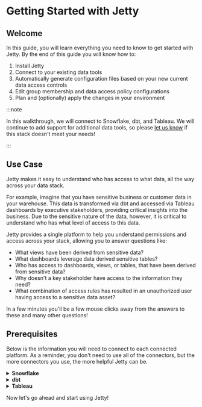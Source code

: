 # Getting Started with Jetty

## Welcome

In this guide, you will learn everything you need to know to get started with Jetty. By the end of this guide you will know how to:

1.  Install Jetty
1.  Connect to your existing data tools
1.  Automatically generate configuration files based on your new current data access controls
1.  Edit group membership and data access policy configurations
1.  Plan and (optionally) apply the changes in your environment

:::note

In this walkthrough, we will connect to Snowflake, dbt, and Tableau. We will continue to add support for additional data tools, so please [let us know](mailto:product@get-jetty.com) if this stack doesn't meet your needs!

:::

## Use Case

Jetty makes it easy to understand who has access to what data, all the way across your data stack.

For example, imagine that you have sensitive business or customer data in your warehouse. This data is transformed via dbt and accessed via Tableau dashboards by executive stakeholders, providing critical insights into the business. Due to the sensitive nature of the data, however, it is critical to understand who has what level of access to this data.

Jetty provides a single platform to help you understand permissions and access across your stack, allowing you to answer questions like:

-   What views have been derived from sensitive data?
-   What dashboards leverage data derived sensitive tables?
-   Who has access to dashboards, views, or tables, that have been derived from sensitive data?
-   Why doesn't a key stakeholder have access to the information they need?
-   What combination of access rules has resulted in an unauthorized user having access to a sensitive data asset?

In a few minutes you'll be a few mouse clicks away from the answers to these and many other questions!

## Prerequisites

Below is the information you will need to connect to each connected platform. As a reminder, you don't need to use all of the connectors, but the more connectors you use, the more helpful Jetty can be.

<details>
  <summary><strong>Snowflake</strong></summary>
  <div>
    <p>To read the relevant metadata from Snowflake, Jetty needs to use an account with a role that is able to read account metadata and use a warehouse. You can create a custom role with these permissions - we recommend following DataHub's <a href="https://datahubproject.io/docs/generated/ingestion/sources/snowflake#prerequisites">excellent documentation</a> to set up this role.</p> 
    <p>While not recommended, you can also use the <code>SECURITYADMIN</code> role (plus usage permissions on a warehouse).</p>
    <p>To make setup easy, be ready with the following:</p>
    <ol>
      <li>Your Snowflake account identifier. This is easiest to get in SQL with <code>SELECT current_account();</code>. This field can be the account locator (like <code>cea29483</code>) or org account name, dash-separated (like <code>MRLDK-ESA98348</code>) See <a href="https://tinyurl.com/snow-account-id">the documentation</a> for more.</li>
      <li>The name of the Snowflake user you would like Jetty to use. We recommend creating a <a href="https://docs.snowflake.com/en/sql-reference/sql/create-user.html">new user</a> specifically for Jetty.</li>
      <li>The name of a warehouse your Jetty user has the <code>USAGE</code> privilege on.</li>
    </ol>
  </div>
</details>

<details>
  <summary><strong>dbt</strong></summary>
  <div>
    <p>
      <strong>Note:</strong> A Snowflake connector must also be configured in order to connect to dbt.
    </p>
    <hr />
    <p>Jetty uses dbt as a source for in-Snowflake lineage data. For this to work, Jetty needs access to your dbt project.</p>
    <p>To make setup easy, be ready with the following:</p>
    <ol>
      <li>The path to your dbt project</li>
      <li>Your Snowflake account identifier. This helps link your dbt project to the right Snowflake account.</li>
    </ol>
    <p>Once Jetty can access your dbt project, it will check for the <code>target/manifest.json</code> file, and if it can't find one, ask you to generate one with <code>dbt docs generate</code>.</p>
    <p>
        You can read more about setting up a dbt project with Snowflake <a href="https://docs.getdbt.com/docs/get-started/getting-started/getting-set-up/setting-up-snowflake">here</a>.
    </p>
    <hr />
    <p>
      <strong>Note:</strong> Today Jetty only supports dbt Core projects. Please <a href="mailto:product@get-jetty.com">let us know</a> if you would like
      to use Jetty with dbt Cloud.
    </p>
  </div>
</details>

<details>
  <summary><strong>Tableau</strong></summary>
  <div>
    <p>To read the relevant metadata from Tableau, Jetty needs credentials to an account with at least Site Administrator Explorer privileges.</p>
    <p>To make setup easy, be ready with the following:</p>
    <ol>
      <li>Your Tableau URL (something like <code>fs.online.tableau.com</code>).</li>
      <li>Your Tableau site name.</li>
      <li>The username of the user Jetty will use to connect.</li>
      <li>The password of the user Jetty will use to connect.</li>
    </ol>
  </div>
</details>

Now let's go ahead and start using Jetty!
